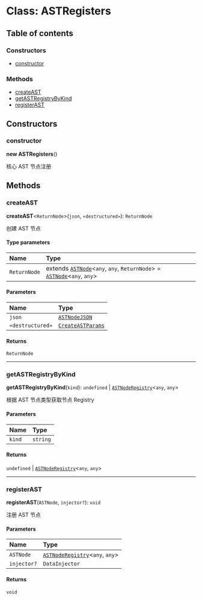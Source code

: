 # Class: ASTRegisters

## Table of contents

### Constructors

* [constructor](/auto-docs/free-layout-editor/classes/ASTRegisters.md#constructor)

### Methods

* [createAST](/auto-docs/free-layout-editor/classes/ASTRegisters.md#createast)
* [getASTRegistryByKind](/auto-docs/free-layout-editor/classes/ASTRegisters.md#getastregistrybykind)
* [registerAST](/auto-docs/free-layout-editor/classes/ASTRegisters.md#registerast)

## Constructors

### constructor

**new ASTRegisters**()

核心 AST 节点注册

## Methods

### createAST

**createAST**<`ReturnNode`>(`json`, `«destructured»`): `ReturnNode`

创建 AST 节点

#### Type parameters

| Name | Type |
| :------ | :------ |
| `ReturnNode` | extends [`ASTNode`](/auto-docs/free-layout-editor/classes/ASTNode.md)<`any`, `any`, `ReturnNode`> = [`ASTNode`](/auto-docs/free-layout-editor/classes/ASTNode.md)<`any`, `any`> |

#### Parameters

| Name | Type |
| :------ | :------ |
| `json` | [`ASTNodeJSON`](/auto-docs/free-layout-editor/interfaces/ASTNodeJSON.md) |
| `«destructured»` | [`CreateASTParams`](/auto-docs/free-layout-editor/interfaces/CreateASTParams.md) |

#### Returns

`ReturnNode`

***

### getASTRegistryByKind

**getASTRegistryByKind**(`kind`): `undefined` | [`ASTNodeRegistry`](/auto-docs/free-layout-editor/interfaces/ASTNodeRegistry.md)<`any`, `any`>

根据 AST 节点类型获取节点 Registry

#### Parameters

| Name | Type |
| :------ | :------ |
| `kind` | `string` |

#### Returns

`undefined` | [`ASTNodeRegistry`](/auto-docs/free-layout-editor/interfaces/ASTNodeRegistry.md)<`any`, `any`>

***

### registerAST

**registerAST**(`ASTNode`, `injector?`): `void`

注册 AST 节点

#### Parameters

| Name | Type |
| :------ | :------ |
| `ASTNode` | [`ASTNodeRegistry`](/auto-docs/free-layout-editor/interfaces/ASTNodeRegistry.md)<`any`, `any`> |
| `injector?` | `DataInjector` |

#### Returns

`void`
